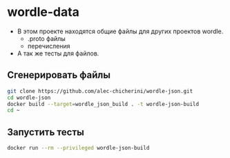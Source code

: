 # wordle-data
- В этом проекте находятся общие файлы для других проектов wordle.
	- .proto файлы
	- перечисления
- А так же тесты для файлов.

## Сгенерировать файлы
```bash
git clone https://github.com/alec-chicherini/wordle-json.git
cd wordle-json
docker build --target=wordle_json_build . -t wordle-json-build
cd ~
```

## Запустить тесты
```bash
docker run --rm --privileged wordle-json-build
```